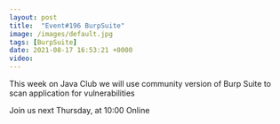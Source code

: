 ```yaml
---
layout: post
title:  "Event#196 BurpSuite"
image: /images/default.jpg
tags: [BurpSuite]
date: 2021-08-17 16:53:21 +0000
video: 
---
```


This week on Java Club we will use community version of Burp Suite to scan application for vulnerabilities

Join us next Thursday, at 10:00 Online
